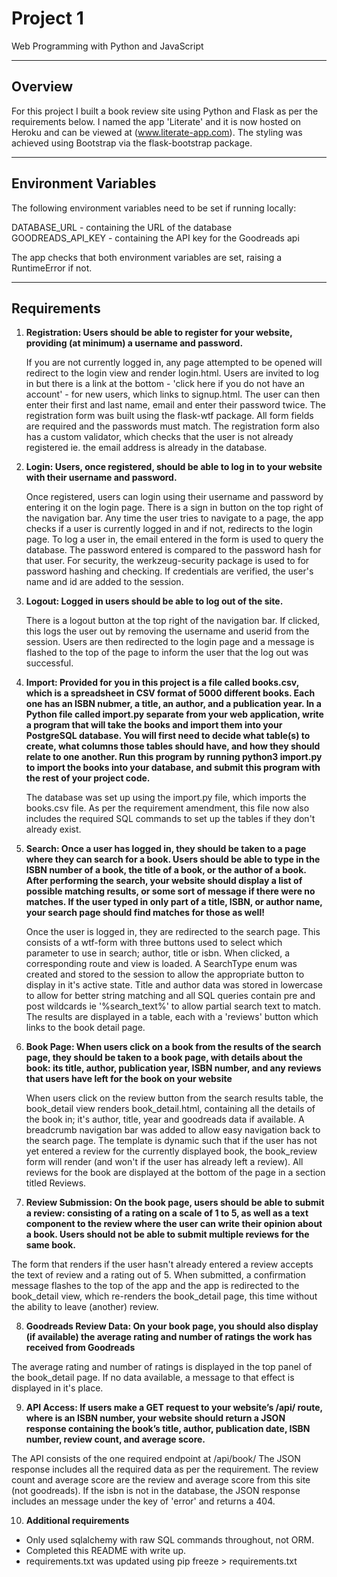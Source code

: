 # Project 1

Web Programming with Python and JavaScript

---
## Overview

For this project I built a book review site using Python and Flask as per the requirements below.  I named the app 'Literate' and it is now hosted on Heroku and can be viewed at (www.literate-app.com). The styling was achieved using Bootstrap via the flask-bootstrap package.

---
## Environment Variables

The following environment variables need to be set if running locally:

DATABASE_URL - containing the URL of the database
GOODREADS_API_KEY - containing the API key for the Goodreads api

The app checks that both environment variables are set, raising a RuntimeError if not.

---
## Requirements

1. **Registration: Users should be able to register for your website, providing (at minimum) a username and password.**

   If you are not currently logged in, any page attempted to be opened will redirect to the login view and render login.html.  Users are invited to log in but there is a link at the bottom - 'click here if you do not have an account' - for new users, which links to signup.html.  The user can then enter their first and last name, email and enter their password twice.  The registration form was built using the flask-wtf package.  All form fields are required and the passwords must match.  The registration form also has a custom validator, which checks that the user is not already registered ie. the email address is already in the database.  

2. **Login: Users, once registered, should be able to log in to your website with their username and password.**

   Once registered, users can login using their username and password by entering it on the login page. There is a sign in button on the top right of the navigation bar. Any time the user tries to navigate to a page, the app checks if a user is currently logged in and if not, redirects to the login page.  To log a user in, the email entered in the form is used to query the database.  The password entered is compared to the password hash for that user.  For security, the werkzeug-security package is used to for password hashing and checking.  If credentials are verified, the user's name and id are added to the session.     

3. **Logout: Logged in users should be able to log out of the site.**

   There is a logout button at the top right of the navigation bar.  If clicked, this logs the user out by removing the username and userid from the session.  Users are then redirected to the login page and a message is flashed to the top of the page to inform the user that the log out was successful.

4. **Import: Provided for you in this project is a file called books.csv, which is a spreadsheet in CSV format of 5000 different books. Each one has an ISBN nubmer, a title, an author, and a publication year. In a Python file called import.py separate from your web application, write a program that will take the books and import them into your PostgreSQL database. You will first need to decide what table(s) to create, what columns those tables should have, and how they should relate to one another. Run this program by running python3 import.py to import the books into your database, and submit this program with the rest of your project code.**

   The database was set up using the import.py file, which imports the books.csv file.  As per the requirement amendment, this file now also includes the required SQL commands to set up the tables if they don't already exist.

5. **Search: Once a user has logged in, they should be taken to a page where they can search for a book. Users should be able to type in the ISBN number of a book, the title of a book, or the author of a book. After performing the search, your website should display a list of possible matching results, or some sort of message if there were no matches. If the user typed in only part of a title, ISBN, or author name, your search page should find matches for those as well!**

   Once the user is logged in, they are redirected to the search page.  This consists of a wtf-form with three buttons used to select which parameter to use in search; author, title or isbn.  When clicked, a corresponding route and view is loaded.  A SearchType enum was created and stored to the session to allow the appropriate button to display in it's active state.  Title and author data was stored in lowercase to allow for better string matching and all SQL queries contain pre and post wildcards ie '%search_text%' to allow partial search text to match.  The results are displayed in a table, each with a 'reviews' button which links to the book detail page.

6. **Book Page: When users click on a book from the results of the search page, they should be taken to a book page, with details about the book: its title, author, publication year, ISBN number, and any reviews that users have left for the book on your website**

   When users click on the review button from the search results table, the book_detail view renders book_detail.html, containing all the details of the book in; it's author, title, year and goodreads data if available. A breadcrumb navigation bar was added to allow easy navigation back to the search page.  The template is dynamic such that if the user has not yet entered a review for the currently displayed book, the book_review form will render (and won't if the user has already left a review).  All reviews for the book are displayed at the bottom of the page in a section titled Reviews.

7. **Review Submission: On the book page, users should be able to submit a review: consisting of a rating on a scale of 1 to 5, as well as a text component to the review where the user can write their opinion about a book. Users should not be able to submit multiple reviews for the same book.**

  The form that renders if the user hasn't already entered a review accepts the text of review and a rating out of 5.  When submitted, a confirmation message flashes to the top of the app and the app is redirected to the book_detail view, which re-renders the book_detail page, this time without the ability to leave (another) review.

8. **Goodreads Review Data: On your book page, you should also display (if available) the average rating and number of ratings the work has received from Goodreads**

  The average rating and number of ratings is displayed in the top panel of the book_detail page.  If no data available, a message to that effect is displayed in it's place.  

9. **API Access: If users make a GET request to your website’s /api/<isbn> route, where <isbn> is an ISBN number, your website should return a JSON response containing the book’s title, author, publication date, ISBN number, review count, and average score.**

  The API consists of the one required endpoint at /api/book/<isbn> The JSON response includes all the required data as per the requirement.  The review count and average score are the review and average score from this site (not goodreads). If the isbn is not in the database, the JSON response includes an message under the key of 'error' and returns a 404.

10. **Additional requirements**
  - Only used sqlalchemy with raw SQL commands throughout, not ORM.
  - Completed this README with write up.
  - requirements.txt was updated using pip freeze > requirements.txt
